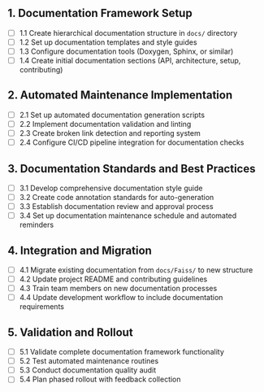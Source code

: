 ## 1. Documentation Framework Setup

- [ ] 1.1 Create hierarchical documentation structure in `docs/` directory
- [ ] 1.2 Set up documentation templates and style guides
- [ ] 1.3 Configure documentation tools (Doxygen, Sphinx, or similar)
- [ ] 1.4 Create initial documentation sections (API, architecture, setup, contributing)

## 2. Automated Maintenance Implementation

- [ ] 2.1 Set up automated documentation generation scripts
- [ ] 2.2 Implement documentation validation and linting
- [ ] 2.3 Create broken link detection and reporting system
- [ ] 2.4 Configure CI/CD pipeline integration for documentation checks

## 3. Documentation Standards and Best Practices

- [ ] 3.1 Develop comprehensive documentation style guide
- [ ] 3.2 Create code annotation standards for auto-generation
- [ ] 3.3 Establish documentation review and approval process
- [ ] 3.4 Set up documentation maintenance schedule and automated reminders

## 4. Integration and Migration

- [ ] 4.1 Migrate existing documentation from `docs/Faiss/` to new structure
- [ ] 4.2 Update project README and contributing guidelines
- [ ] 4.3 Train team members on new documentation processes
- [ ] 4.4 Update development workflow to include documentation requirements

## 5. Validation and Rollout

- [ ] 5.1 Validate complete documentation framework functionality
- [ ] 5.2 Test automated maintenance routines
- [ ] 5.3 Conduct documentation quality audit
- [ ] 5.4 Plan phased rollout with feedback collection
